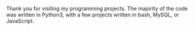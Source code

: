 Thank you for visiting my programming projects. The majority of the code was written in Python3, with a few projects written in bash, MySQL, or JavaScript.
